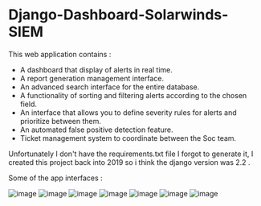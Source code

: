 # Django-Dashboard-Solarwinds-SIEM

This web application contains :
- A dashboard that display of alerts in real time.
- A report generation management interface.
- An advanced search interface for the entire database.
- A functionality of sorting and filtering alerts according to the chosen field.
- An interface that allows you to define severity rules for alerts and prioritize between them.
- An automated false positive detection feature.
- Ticket management system to coordinate between the Soc team.

Unfortunately I don't have the requirements.txt file I forgot to generate it, I created this project back into 2019 so i think the django version was 2.2 .

Some of the app interfaces :

![image](https://user-images.githubusercontent.com/51262744/151711797-ba958b26-bade-463c-97f6-03cb59a80fab.png)
![image](https://user-images.githubusercontent.com/51262744/151711801-34db625c-b3ce-444a-82b6-ed712749c0fa.png)
![image](https://user-images.githubusercontent.com/51262744/151711803-6498c7b7-aff9-401b-9623-22afd5f83849.png) ![image](https://user-images.githubusercontent.com/51262744/151711799-f7e39a78-aefe-4d59-8915-1d8f37252e26.png)
![image](https://user-images.githubusercontent.com/51262744/151711813-24faae8f-5119-40f5-9795-2e4636707d7f.png)
![image](https://user-images.githubusercontent.com/51262744/151711826-b30c6368-e317-4075-9e4c-54acd696b83b.png)
![image](https://user-images.githubusercontent.com/51262744/151711821-e8a3570a-57b8-41d0-b1f2-6c7ebe960fa0.png)



